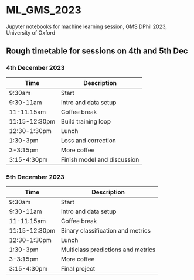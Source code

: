# ML_GMS_2023
Jupyter notebooks for machine learning session, GMS DPhil 2023, University of Oxford


## Rough timetable for sessions on 4th and 5th Dec

### 4th December 2023

| Time | Description |
| ------------- | ------------- |
| 9:30am | Start |
| 9:30-11am | Intro and data setup |
| 11-11:15am | Coffee break |
| 11:15-12:30pm | Build training loop |
| 12:30-1:30pm | Lunch |
| 1:30-3pm | Loss and correction |
| 3-3:15pm | More coffee |
| 3:15-4:30pm | Finish model and discussion |

### 5th December 2023

| Time | Description |
| ------------- | ------------- |
| 9:30am | Start |
| 9:30-11am | Intro and data setup |
| 11-11:15am | Coffee break |
| 11:15-12:30pm | Binary classification and metrics |
| 12:30-1:30pm | Lunch |
| 1:30-3pm | Multiclass predictions and metrics |
| 3-3:15pm | More coffee |
| 3:15-4:30pm | Final project  |
